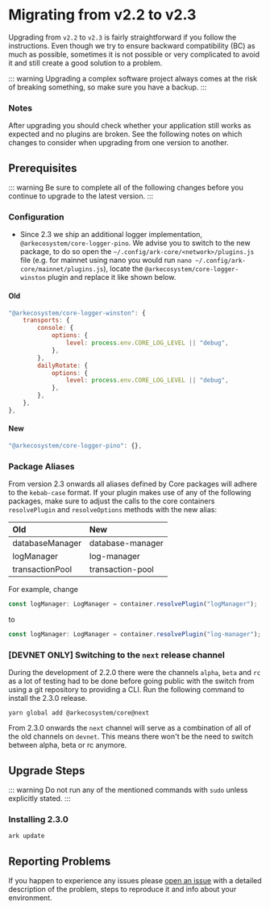 # Migrating from v2.2 to v2.3

Upgrading from `v2.2` to `v2.3` is fairly straightforward if you follow the instructions. Even though we try to ensure backward compatibility (BC) as much as possible, sometimes it is not possible or very complicated to avoid it and still create a good solution to a problem.

::: warning
Upgrading a complex software project always comes at the risk of breaking something, so make sure you have a backup.
:::

### Notes

After upgrading you should check whether your application still works as expected and no plugins are broken. See the following notes on which changes to consider when upgrading from one version to another.

## Prerequisites

::: warning
Be sure to complete all of the following changes before you continue to upgrade to the latest version.
:::

### Configuration

- Since 2.3 we ship an additional logger implementation, `@arkecosystem/core-logger-pino`. We advise you to switch to the new package, to do so open the `~/.config/ark-core/<network>/plugins.js` file (e.g. for mainnet using nano you would run `nano ~/.config/ark-core/mainnet/plugins.js`), locate the `@arkecosystem/core-logger-winston` plugin and replace it like shown below.

#### Old

```js
"@arkecosystem/core-logger-winston": {
    transports: {
        console: {
            options: {
                level: process.env.CORE_LOG_LEVEL || "debug",
            },
        },
        dailyRotate: {
            options: {
                level: process.env.CORE_LOG_LEVEL || "debug",
            },
        },
    },
},
```

#### New

```js
"@arkecosystem/core-logger-pino": {},
```

### Package Aliases

From version 2.3 onwards all aliases defined by Core packages will adhere to the `kebab-case` format. If your plugin makes use of any of the following packages, make sure to adjust the calls to the core containers `resolvePlugin` and `resolveOptions` methods with the new alias:

| Old             | New              |
| :-------------- | :--------------- |
| databaseManager | database-manager |
| logManager      | log-manager      |
| transactionPool | transaction-pool |

For example, change

```ts
const logManager: LogManager = container.resolvePlugin("logManager");
```

to

```ts
const logManager: LogManager = container.resolvePlugin("log-manager");
```

### [DEVNET ONLY] Switching to the `next` release channel

During the development of 2.2.0 there were the channels `alpha`, `beta` and `rc` as a lot of testing had to be done before going public with the switch from using a git repository to providing a CLI. Run the following command to install the 2.3.0 release.

```shell
yarn global add @arkecosystem/core@next
```

From 2.3.0 onwards the `next` channel will serve as a combination of all of the old channels on `devnet`. This means there won't be the need to switch between alpha, beta or rc anymore.

## Upgrade Steps

::: warning
Do not run any of the mentioned commands with `sudo` unless explicitly stated.
:::

### Installing 2.3.0

```bash
ark update
```

## Reporting Problems

If you happen to experience any issues please [open an issue](https://github.com/ARKEcosystem/core/issues/new?template=Bug_report.md) with a detailed description of the problem, steps to reproduce it and info about your environment.
